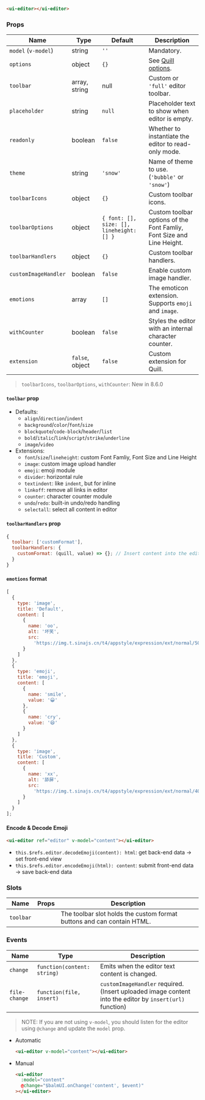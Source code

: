 ```html
<ui-editor></ui-editor>
```

### Props

| Name                 | Type            | Default                                 | Description                                                           |
| -------------------- | --------------- | --------------------------------------- | --------------------------------------------------------------------- |
| `model` (`v-model`)  | string          | `''`                                    | Mandatory.                                                            |
| `options`            | object          | `{}`                                    | See [Quill options](https://quilljs.com/docs/configuration/#options). |
| `toolbar`            | array, string   | null                                    | Custom or `'full'` editor toolbar.                                    |
| `placeholder`        | string          | `null`                                  | Placeholder text to show when editor is empty.                        |
| `readonly`           | boolean         | `false`                                 | Whether to instantiate the editor to read-only mode.                  |
| `theme`              | string          | `'snow'`                                | Name of theme to use. (`'bubble'` or `'snow'`)                        |
| `toolbarIcons`       | object          | `{}`                                    | Custom toolbar icons.                                                 |
| `toolbarOptions`     | object          | `{ font: [], size: [], lineheight:[] }` | Custom toolbar options of the Font Famliy, Font Size and Line Height. |
| `toolbarHandlers`    | object          | `{}`                                    | Custom toolbar handlers.                                              |
| `customImageHandler` | boolean         | `false`                                 | Enable custom image handler.                                          |
| `emotions`           | array           | `[]`                                    | The emoticon extension. Supports `emoji` and `image`.                 |
| `withCounter`        | boolean         | `false`                                 | Styles the editor with an internal character counter.                 |
| `extension`          | `false`, object | `false`                                 | Custom extension for Quill.                                           |

> `toolbarIcons`, `toolbarOptions`, `withCounter`: New in 8.6.0

#### `toolbar` prop

- Defaults:
  - `align`/`direction`/`indent`
  - `background`/`color`/`font`/`size`
  - `blockquote`/`code-block`/`header`/`list`
  - `bold`/`italic`/`link`/`script`/`strike`/`underline`
  - `image`/`video`
- Extensions:
  - `font`/`size`/`lineheight`: custom Font Famliy, Font Size and Line Height
  - `image`: custom image upload handler
  - `emoji`: emoji module
  - `divider`: horizontal rule
  - `textindent`: like `indent`, but for inline
  - `linkoff`: remove all links in editor
  - `counter`: character counter module
  - `undo`/`redo`: built-in undo/redo handling
  - `selectall`: select all content in editor

#### `toolbarHandlers` prop

```js
{
  toolbar: ['customFormat'],
  toolbarHandlers: {
    customFormat: (quill, value) => {}; // Insert content into the editor by `quill.insert(customFormat, value) => {}`
  }
}
```

#### `emotions` format

```js
[
  {
    type: 'image',
    title: 'Default',
    content: [
      {
        name: 'oo',
        alt: '坏笑',
        src:
          'https://img.t.sinajs.cn/t4/appstyle/expression/ext/normal/50/pcmoren_huaixiao_org.png'
      }
    ]
  },
  {
    type: 'emoji',
    title: 'emoji',
    content: [
      {
        name: 'smile',
        value: '😀'
      },
      {
        name: 'cry',
        value: '😆'
      }
    ]
  },
  {
    type: 'image',
    title: 'Custom',
    content: [
      {
        name: 'xx',
        alt: '舔屏',
        src:
          'https://img.t.sinajs.cn/t4/appstyle/expression/ext/normal/40/pcmoren_tian_org.png'
      }
    ]
  }
];
```

#### Encode & Decode Emoji

```html
<ui-editor ref="editor" v-model="content"></ui-editor>
```

- `this.$refs.editor.decodeEmoji(content): html`: get back-end data → set front-end view
- `this.$refs.editor.encodeEmoji(html): content`: submit front-end data → save back-end data

### Slots

| Name      | Props | Description                                                            |
| --------- | ----- | ---------------------------------------------------------------------- |
| `toolbar` |       | The toolbar slot holds the custom format buttons and can contain HTML. |

### Events

| Name          | Type                        | Description                                                                                              |
| ------------- | --------------------------- | -------------------------------------------------------------------------------------------------------- |
| `change`      | `function(content: string)` | Emits when the editor text content is changed.                                                           |
| `file-change` | `function(file, insert)`    | `customImageHandler` required. (Insert uploaded image content into the editor by `insert(url)` function) |

> NOTE: If you are not using `v-model`, you should listen for the editor using `@change` and update the `model` prop.

- Automatic

  ```html
  <ui-editor v-model="content"></ui-editor>
  ```

- Manual

  ```html
  <ui-editor
    :model="content"
    @change="$balmUI.onChange('content', $event)"
  ></ui-editor>
  ```
